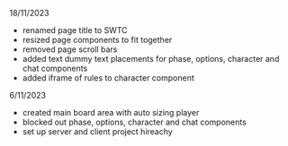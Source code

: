 18/11/2023
- renamed page title to SWTC
- resized page components to fit together
- removed page scroll bars
- added text dummy text placements for phase, options, character and chat components
- added iframe of rules to character component

6/11/2023
- created main board area with auto sizing player 
- blocked out phase, options, character and chat components
- set up server and client project hireachy